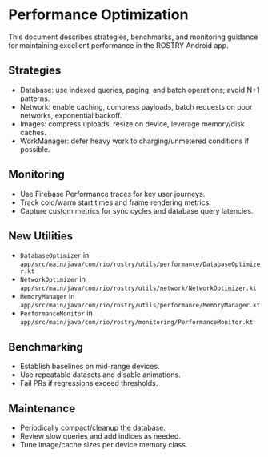 # Performance Optimization

This document describes strategies, benchmarks, and monitoring guidance for maintaining excellent performance in the ROSTRY Android app.

## Strategies
- Database: use indexed queries, paging, and batch operations; avoid N+1 patterns.
- Network: enable caching, compress payloads, batch requests on poor networks, exponential backoff.
- Images: compress uploads, resize on device, leverage memory/disk caches.
- WorkManager: defer heavy work to charging/unmetered conditions if possible.

## Monitoring
- Use Firebase Performance traces for key user journeys.
- Track cold/warm start times and frame rendering metrics.
- Capture custom metrics for sync cycles and database query latencies.

## New Utilities
- `DatabaseOptimizer` in `app/src/main/java/com/rio/rostry/utils/performance/DatabaseOptimizer.kt`
- `NetworkOptimizer` in `app/src/main/java/com/rio/rostry/utils/network/NetworkOptimizer.kt`
- `MemoryManager` in `app/src/main/java/com/rio/rostry/utils/performance/MemoryManager.kt`
- `PerformanceMonitor` in `app/src/main/java/com/rio/rostry/monitoring/PerformanceMonitor.kt`

## Benchmarking
- Establish baselines on mid-range devices.
- Use repeatable datasets and disable animations.
- Fail PRs if regressions exceed thresholds.

## Maintenance
- Periodically compact/cleanup the database.
- Review slow queries and add indices as needed.
- Tune image/cache sizes per device memory class.
